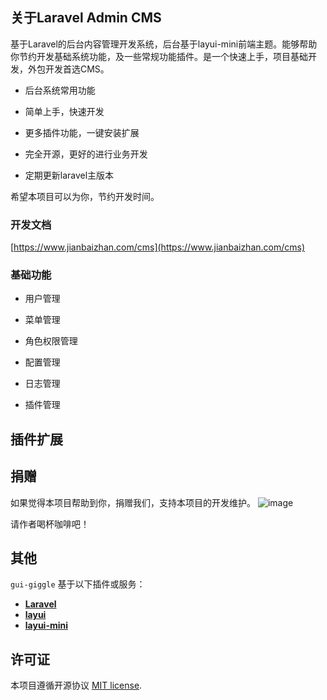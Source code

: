 
## 关于Laravel Admin CMS

基于Laravel的后台内容管理开发系统，后台基于layui-mini前端主题。能够帮助你节约开发基础系统功能，及一些常规功能插件。是一个快速上手，项目基础开发，外包开发首选CMS。

- 后台系统常用功能

- 简单上手，快速开发

- 更多插件功能，一键安装扩展

- 完全开源，更好的进行业务开发

- 定期更新laravel主版本

希望本项目可以为你，节约开发时间。 

### 开发文档
[https://www.jianbaizhan.com/cms](https://www.jianbaizhan.com/cms)

### 基础功能

- 用户管理

- 菜单管理

- 角色权限管理

- 配置管理

- 日志管理

- 插件管理

## 插件扩展


## 捐赠

如果觉得本项目帮助到你，捐赠我们，支持本项目的开发维护。
![image](https://www.jianbaizhan.com/home/images/donate.png)

请作者喝杯咖啡吧！

## 其他

`gui-giggle` 基于以下插件或服务：

- **[Laravel](https://laravel.com/)**
- **[layui](https://gitee.com/sentsin/layui)**
- **[layui-mini](https://gitee.com/zhongshaofa/layuimini)**

## 许可证

本项目遵循开源协议 [MIT license](https://opensource.org/licenses/MIT).
